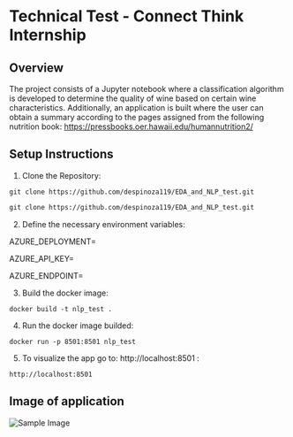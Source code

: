 # Technical Test - Connect Think Internship

## Overview
The project consists of a Jupyter notebook where a classification algorithm is developed to determine the quality of wine based on certain wine characteristics. Additionally, an application is built where the user can obtain a summary according to the pages assigned from the following nutrition book: https://pressbooks.oer.hawaii.edu/humannutrition2/ 

## Setup Instructions
1. Clone the Repository:

``` git clone https://github.com/despinoza119/EDA_and_NLP_test.git ```

```html
git clone https://github.com/despinoza119/EDA_and_NLP_test.git
```

2. Define the necessary environment variables:

AZURE_DEPLOYMENT=

AZURE_API_KEY=

AZURE_ENDPOINT=

3. Build the docker image:

```docker build -t nlp_test .```

4. Run the docker image builded:

```docker run -p 8501:8501 nlp_test```

5. To visualize the app go to: http://localhost:8501 :

```http://localhost:8501```

## Image of application
![Sample Image](app.png)
